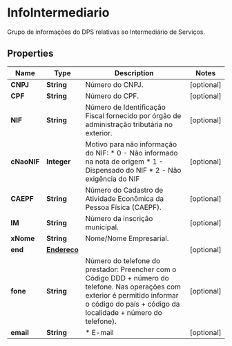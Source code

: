 

# InfoIntermediario

Grupo de informações do DPS relativas ao Intermediário de Serviços.

## Properties

| Name | Type | Description | Notes |
|------------ | ------------- | ------------- | -------------|
|**CNPJ** | **String** | Número do CNPJ. |  [optional] |
|**CPF** | **String** | Número do CPF. |  [optional] |
|**NIF** | **String** | Número de Identificação Fiscal fornecido por órgão de administração tributária no exterior. |  [optional] |
|**cNaoNIF** | **Integer** | Motivo para não informação do NIF:  * 0 - Não informado na nota de origem  * 1 - Dispensado do NIF  * 2 - Não exigência do NIF |  [optional] |
|**CAEPF** | **String** | Número do Cadastro de Atividade Econômica da Pessoa Física (CAEPF). |  [optional] |
|**IM** | **String** | Número da inscrição municipal. |  [optional] |
|**xNome** | **String** | Nome/Nome Empresarial. |  |
|**end** | [**Endereco**](Endereco.md) |  |  [optional] |
|**fone** | **String** | Número do telefone do prestador:  Preencher com o Código DDD + número do telefone.  Nas operações com exterior é permitido informar o código do país + código da localidade + número do telefone). |  [optional] |
|**email** | **String** | * E-mail |  [optional] |




